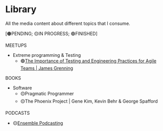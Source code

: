 # Library
All the media content about different topics that I consume.

[🟠PENDING; 🟡IN PROGRESS; 🟢FINISHED]

MEETUPS
- Extreme programming & Testing
  - 🟢[The Importance of Testing and Engineering Practices for Agile Teams | James Grenning](https://www.youtube.com/watch?v=HvyON4SCgpU)

BOOKS
- Software
  - 🟡Pragmatic Programmer
  - 🟡The Phoenix Project | Gene Kim, Kevin Behr & George Spafford

PODCASTS
- 🟡[Ensemble Podcasting](https://open.spotify.com/show/0sa3ACEoxLMy5NH7sisXVD?si=69d0ac8884274dc6)
